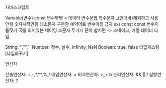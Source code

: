 자바스크립트

Variable(변수)
const 변수별명 = 데이터
변수문법
특수문자 \_(언더바)제외하고 사용 안됨
숫자시작안됨
대소문자 구분함
예약어로 변수이름 금지 ex) const const
변수이름짓기 국룰
의미있는 네이밍
소문자
두가지 단어 합치면 -> 스네이크, 카멜
데이터 타입

String: '',"",``
Number: 정수, 실수, infinity, NaN
Boolean: true, false
타입캐스팅[타입바꾸기]

연산자

산술연산자: +,-,\*,\*\*,%,/
대입연산자: =
비교연산자: >\_< b
논리연산자: &&,||,!
삼항연산자: ?
